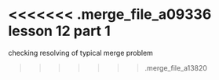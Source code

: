 <<<<<<< .merge_file_a09336
lesson 12 part 1
=======
checking resolving of typical merge problem
>>>>>>> .merge_file_a13820
